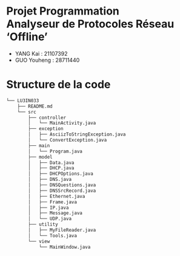 # Projet Programmation <br> Analyseur de Protocoles Réseau ‘Offline’

- YANG Kai : 21107392
- GUO Youheng : 28711440

# Structure de la code
```bash
└── LU3IN033
    ├── README.md
    └── src
        ├── controller
        │   └── MainActivity.java
        ├── exception
        │   ├── AsciizToStringException.java
        │   └── ConvertException.java
        ├── main
        │   └── Program.java
        ├── model
        │   ├── Data.java
        │   ├── DHCP.java
        │   ├── DHCPOptions.java
        │   ├── DNS.java
        │   ├── DNSQuestions.java
        │   ├── DNSSrcRecord.java
        │   ├── Ethernet.java
        │   ├── Frame.java
        │   ├── IP.java
        │   ├── Message.java
        │   └── UDP.java
        ├── utility
        │   ├── MyFileReader.java
        │   └── Tools.java
        └── view
            └── MainWindow.java
```
